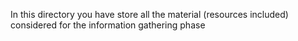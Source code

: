 In this directory you have store all the material (resources included) considered for the information gathering phase
